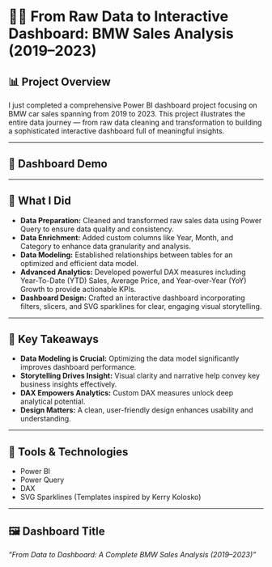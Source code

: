 # 🚗💡 From Raw Data to Interactive Dashboard: BMW Sales Analysis (2019–2023)

## 📊 Project Overview  
I just completed a comprehensive Power BI dashboard project focusing on BMW car sales spanning from 2019 to 2023. This project illustrates the entire data journey — from raw data cleaning and transformation to building a sophisticated interactive dashboard full of meaningful insights.

---

## 🎥 Dashboard Demo  

---

## 🔧 What I Did  
- **Data Preparation:** Cleaned and transformed raw sales data using Power Query to ensure data quality and consistency.  
- **Data Enrichment:** Added custom columns like Year, Month, and Category to enhance data granularity and analysis.  
- **Data Modeling:** Established relationships between tables for an optimized and efficient data model.  
- **Advanced Analytics:** Developed powerful DAX measures including Year-To-Date (YTD) Sales, Average Price, and Year-over-Year (YoY) Growth to provide actionable KPIs.  
- **Dashboard Design:** Crafted an interactive dashboard incorporating filters, slicers, and SVG sparklines for clear, engaging visual storytelling.

---

## 🚀 Key Takeaways  
- **Data Modeling is Crucial:** Optimizing the data model significantly improves dashboard performance.  
- **Storytelling Drives Insight:** Visual clarity and narrative help convey key business insights effectively.  
- **DAX Empowers Analytics:** Custom DAX measures unlock deep analytical potential.  
- **Design Matters:** A clean, user-friendly design enhances usability and understanding.

---

## 🎯 Tools & Technologies  
- Power BI  
- Power Query  
- DAX  
- SVG Sparklines (Templates inspired by Kerry Kolosko)

---

## 🖼️ Dashboard Title  
*“From Data to Dashboard: A Complete BMW Sales Analysis (2019–2023)”*
